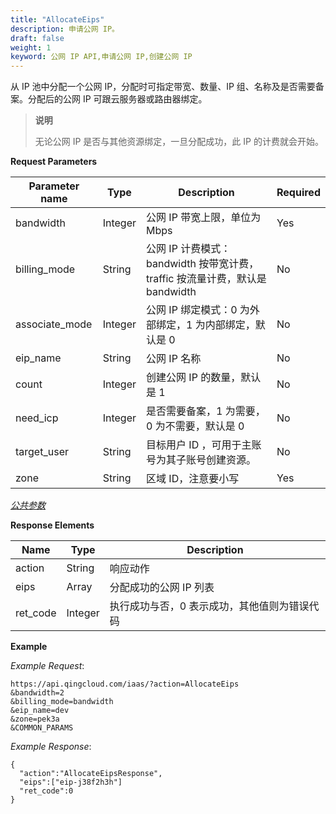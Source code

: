 ```yaml
---
title: "AllocateEips"
description: 申请公网 IP。
draft: false
weight: 1
keyword: 公网 IP API,申请公网 IP,创建公网 IP
---
```


从 IP 池中分配一个公网 IP，分配时可指定带宽、数量、IP 组、名称及是否需要备案。分配后的公网 IP 可跟云服务器或路由器绑定。

>**说明**
>
>无论公网 IP 是否与其他资源绑定，一旦分配成功，此 IP 的计费就会开始。

**Request Parameters**

| Parameter name | Type | Description | Required |
| --- | --- | --- | --- |
| bandwidth | Integer | 公网 IP 带宽上限，单位为 Mbps | Yes |
| billing_mode | String | 公网 IP 计费模式：bandwidth 按带宽计费，traffic 按流量计费，默认是 bandwidth | No |
| associate_mode | Integer | 公网 IP 绑定模式：0 为外部绑定，1 为内部绑定，默认是 0 | No |
| eip_name | String | 公网 IP 名称 | No |
| count | Integer | 创建公网 IP 的数量，默认是 1 | No |
| need_icp | Integer | 是否需要备案，1 为需要，0 为不需要，默认是 0 | No |
| target_user | String | 目标用户 ID ，可用于主账号为其子账号创建资源。 | No |
| zone | String | 区域 ID，注意要小写 | Yes |

[_公共参数_](../../gei_api/parameters/)

**Response Elements**

| Name | Type | Description |
| --- | --- | --- |
| action | String | 响应动作 |
| eips | Array | 分配成功的公网 IP 列表 |
| ret_code | Integer | 执行成功与否，0 表示成功，其他值则为错误代码 |

**Example**

_Example Request_:

```
https://api.qingcloud.com/iaas/?action=AllocateEips
&bandwidth=2
&billing_mode=bandwidth
&eip_name=dev
&zone=pek3a
&COMMON_PARAMS
```

_Example Response_:

```
{
  "action":"AllocateEipsResponse",
  "eips":["eip-j38f2h3h"]
  "ret_code":0
}
```
